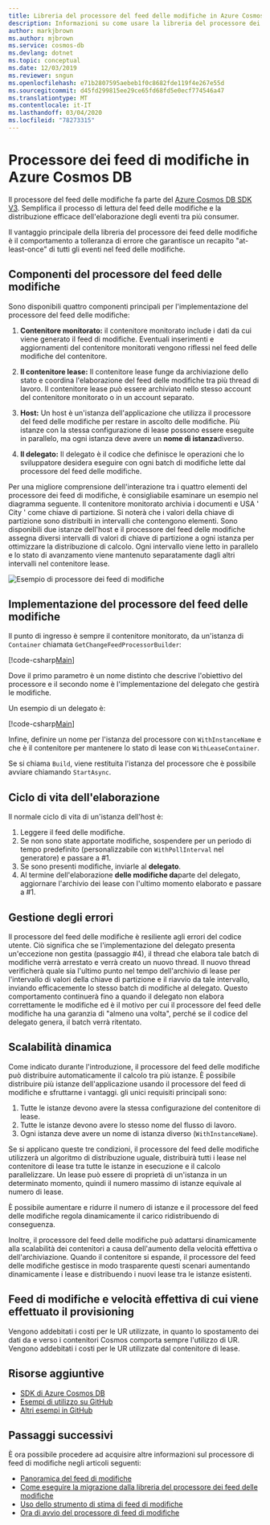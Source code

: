 ```yaml
---
title: Libreria del processore del feed delle modifiche in Azure Cosmos DB
description: Informazioni su come usare la libreria del processore dei feed delle modifiche Azure Cosmos DB per leggere il feed delle modifiche, i componenti del processore del feed delle modifiche
author: markjbrown
ms.author: mjbrown
ms.service: cosmos-db
ms.devlang: dotnet
ms.topic: conceptual
ms.date: 12/03/2019
ms.reviewer: sngun
ms.openlocfilehash: e71b2807595aebeb1f0c8682fde119f4e267e55d
ms.sourcegitcommit: d45fd299815ee29ce65fd68fd5e0ecf774546a47
ms.translationtype: MT
ms.contentlocale: it-IT
ms.lasthandoff: 03/04/2020
ms.locfileid: "78273315"
---
```

# <a name="change-feed-processor-in-azure-cosmos-db"></a>Processore dei feed di modifiche in Azure Cosmos DB 

Il processore del feed delle modifiche fa parte del [Azure Cosmos DB SDK V3](https://github.com/Azure/azure-cosmos-dotnet-v3). Semplifica il processo di lettura del feed delle modifiche e la distribuzione efficace dell'elaborazione degli eventi tra più consumer.

Il vantaggio principale della libreria del processore dei feed delle modifiche è il comportamento a tolleranza di errore che garantisce un recapito "at-least-once" di tutti gli eventi nel feed delle modifiche.

## <a name="components-of-the-change-feed-processor"></a>Componenti del processore del feed delle modifiche

Sono disponibili quattro componenti principali per l'implementazione del processore del feed delle modifiche: 

1. **Contenitore monitorato:** il contenitore monitorato include i dati da cui viene generato il feed di modifiche. Eventuali inserimenti e aggiornamenti del contenitore monitorati vengono riflessi nel feed delle modifiche del contenitore.

1. **Il contenitore lease:** Il contenitore lease funge da archiviazione dello stato e coordina l'elaborazione del feed delle modifiche tra più thread di lavoro. Il contenitore lease può essere archiviato nello stesso account del contenitore monitorato o in un account separato. 

1. **Host:** Un host è un'istanza dell'applicazione che utilizza il processore del feed delle modifiche per restare in ascolto delle modifiche. Più istanze con la stessa configurazione di lease possono essere eseguite in parallelo, ma ogni istanza deve avere un **nome di istanza**diverso. 

1. **Il delegato:** Il delegato è il codice che definisce le operazioni che lo sviluppatore desidera eseguire con ogni batch di modifiche lette dal processore del feed delle modifiche. 

Per una migliore comprensione dell'interazione tra i quattro elementi del processore dei feed di modifiche, è consigliabile esaminare un esempio nel diagramma seguente. Il contenitore monitorato archivia i documenti e USA ' City ' come chiave di partizione. Si noterà che i valori della chiave di partizione sono distribuiti in intervalli che contengono elementi. Sono disponibili due istanze dell'host e il processore del feed delle modifiche assegna diversi intervalli di valori di chiave di partizione a ogni istanza per ottimizzare la distribuzione di calcolo. Ogni intervallo viene letto in parallelo e lo stato di avanzamento viene mantenuto separatamente dagli altri intervalli nel contenitore lease.

![Esempio di processore dei feed di modifiche](./media/change-feed-processor/changefeedprocessor.png)

## <a name="implementing-the-change-feed-processor"></a>Implementazione del processore del feed delle modifiche

Il punto di ingresso è sempre il contenitore monitorato, da un'istanza di `Container` chiamata `GetChangeFeedProcessorBuilder`:

[!code-csharp[Main](~/samples-cosmosdb-dotnet-change-feed-processor/src/Program.cs?name=DefineProcessor)]

Dove il primo parametro è un nome distinto che descrive l'obiettivo del processore e il secondo nome è l'implementazione del delegato che gestirà le modifiche. 

Un esempio di un delegato è:


[!code-csharp[Main](~/samples-cosmosdb-dotnet-change-feed-processor/src/Program.cs?name=Delegate)]

Infine, definire un nome per l'istanza del processore con `WithInstanceName` e che è il contenitore per mantenere lo stato di lease con `WithLeaseContainer`.

Se si chiama `Build`, viene restituita l'istanza del processore che è possibile avviare chiamando `StartAsync`.

## <a name="processing-life-cycle"></a>Ciclo di vita dell'elaborazione

Il normale ciclo di vita di un'istanza dell'host è:

1. Leggere il feed delle modifiche.
1. Se non sono state apportate modifiche, sospendere per un periodo di tempo predefinito (personalizzabile con `WithPollInterval` nel generatore) e passare a #1.
1. Se sono presenti modifiche, inviarle al **delegato**.
1. Al termine dell'elaborazione **delle modifiche da**parte del delegato, aggiornare l'archivio dei lease con l'ultimo momento elaborato e passare a #1.

## <a name="error-handling"></a>Gestione degli errori

Il processore del feed delle modifiche è resiliente agli errori del codice utente. Ciò significa che se l'implementazione del delegato presenta un'eccezione non gestita (passaggio #4), il thread che elabora tale batch di modifiche verrà arrestato e verrà creato un nuovo thread. Il nuovo thread verificherà quale sia l'ultimo punto nel tempo dell'archivio di lease per l'intervallo di valori della chiave di partizione e il riavvio da tale intervallo, inviando efficacemente lo stesso batch di modifiche al delegato. Questo comportamento continuerà fino a quando il delegato non elabora correttamente le modifiche ed è il motivo per cui il processore del feed delle modifiche ha una garanzia di "almeno una volta", perché se il codice del delegato genera, il batch verrà ritentato.

## <a name="dynamic-scaling"></a>Scalabilità dinamica

Come indicato durante l'introduzione, il processore del feed delle modifiche può distribuire automaticamente il calcolo tra più istanze. È possibile distribuire più istanze dell'applicazione usando il processore del feed di modifiche e sfruttarne i vantaggi. gli unici requisiti principali sono:

1. Tutte le istanze devono avere la stessa configurazione del contenitore di lease.
1. Tutte le istanze devono avere lo stesso nome del flusso di lavoro.
1. Ogni istanza deve avere un nome di istanza diverso (`WithInstanceName`).

Se si applicano queste tre condizioni, il processore del feed delle modifiche utilizzerà un algoritmo di distribuzione uguale, distribuirà tutti i lease nel contenitore di lease tra tutte le istanze in esecuzione e il calcolo parallelizzare. Un lease può essere di proprietà di un'istanza in un determinato momento, quindi il numero massimo di istanze equivale al numero di lease.

È possibile aumentare e ridurre il numero di istanze e il processore del feed delle modifiche regola dinamicamente il carico ridistribuendo di conseguenza.

Inoltre, il processore del feed delle modifiche può adattarsi dinamicamente alla scalabilità dei contenitori a causa dell'aumento della velocità effettiva o dell'archiviazione. Quando il contenitore si espande, il processore del feed delle modifiche gestisce in modo trasparente questi scenari aumentando dinamicamente i lease e distribuendo i nuovi lease tra le istanze esistenti.

## <a name="change-feed-and-provisioned-throughput"></a>Feed di modifiche e velocità effettiva di cui viene effettuato il provisioning

Vengono addebitati i costi per le UR utilizzate, in quanto lo spostamento dei dati da e verso i contenitori Cosmos comporta sempre l'utilizzo di UR. Vengono addebitati i costi per le UR utilizzate dal contenitore di lease.

## <a name="additional-resources"></a>Risorse aggiuntive

* [SDK di Azure Cosmos DB](sql-api-sdk-dotnet.md)
* [Esempi di utilizzo su GitHub](https://github.com/Azure/azure-cosmos-dotnet-v3/tree/master/Microsoft.Azure.Cosmos.Samples/Usage/ChangeFeed)
* [Altri esempi in GitHub](https://github.com/Azure-Samples/cosmos-dotnet-change-feed-processor)

## <a name="next-steps"></a>Passaggi successivi

È ora possibile procedere ad acquisire altre informazioni sul processore di feed di modifiche negli articoli seguenti:

* [Panoramica del feed di modifiche](change-feed.md)
* [Come eseguire la migrazione dalla libreria del processore dei feed delle modifiche](how-to-migrate-from-change-feed-library.md)
* [Uso dello strumento di stima di feed di modifiche](how-to-use-change-feed-estimator.md)
* [Ora di avvio del processore di feed di modifiche](how-to-configure-change-feed-start-time.md)
